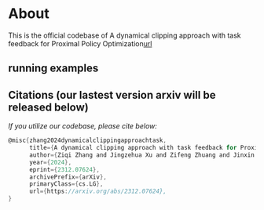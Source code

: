# About
This is the official codebase of A dynamical clipping approach with task feedback for Proximal Policy Optimization[url]([https://markdown.com.cn](https://arxiv.org/abs/2312.07624))

## running examples


## Citations (our lastest version arxiv will be released below)

*If you utilize our codebase, please cite below:*
```c
@misc{zhang2024dynamicalclippingapproachtask,
      title={A dynamical clipping approach with task feedback for Proximal Policy Optimization}, 
      author={Ziqi Zhang and Jingzehua Xu and Zifeng Zhuang and Jinxin Liu and Donglin wang and Shuai Zhang},
      year={2024},
      eprint={2312.07624},
      archivePrefix={arXiv},
      primaryClass={cs.LG},
      url={https://arxiv.org/abs/2312.07624}, 
}
```
